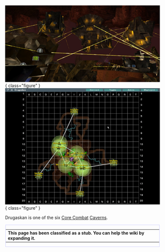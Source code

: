 ![](../images/Drugaskan.jpg){ class="figure" } ![](../images/DrugaskanMap.jpg){ class="figure" }

Drugaskan is one of the six [Core Combat](../items/Core_Combat.md)
[Caverns](Caverns.md).

<div style="float: left; border:solid #CCCCFF 1px; margin: 1px;">

|                                                                                     |
| ----------------------------------------------------------------------------------- |
| **This page has been classified as a stub. You can help the wiki by expanding it.** |

</div>
